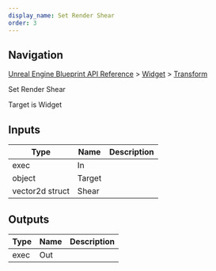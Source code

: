 ```yaml
---
display_name: Set Render Shear
order: 3
---
```

## Navigation

[Unreal Engine Blueprint API Reference](https://dev.epicgames.com/documentation/en-us/unreal-engine/BlueprintAPI) > [Widget](https://dev.epicgames.com/documentation/en-us/unreal-engine/BlueprintAPI/Widget) > [Transform](https://dev.epicgames.com/documentation/en-us/unreal-engine/BlueprintAPI/Widget/Transform)

Set Render Shear

Target is Widget

## Inputs

| Type | Name | Description |
| --- | --- | --- |
| exec | In |  |
| object | Target |  |
| vector2d struct | Shear |  |

## Outputs

| Type | Name | Description |
| --- | --- | --- |
| exec | Out |  |
